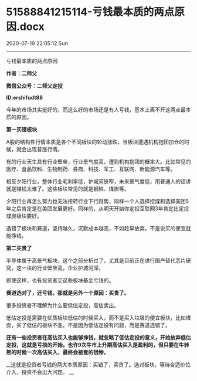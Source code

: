# 51588841215114-亏钱最本质的两点原因.docx

2020-07-19 22:05:12 Sun

----

亏钱最本质的两点原因

__作者：二师父__

__微信公众号：二师父定投__

__ID:ershifudt88__

今年的市场其实挺好的，而这么好的市场还是有人亏钱，基本上离不开这两点最本质的原因。

__第一买错板块__

A股的结构性行情本质是各个不同板块的轮动涨跌，当板块遭遇机构抱团加仓的时候，就会出现普涨行情。

有的行业天生具有行业壁垒，行业景气度高，遭到机构抱团的概率大。比如常见的医疗、食品饮料、生物制药、券商、科技、军工、互联网、新能源汽车等。

相反夕阳行业，整体行业毛利率低，护城河狭窄，未来景气度低，用普通人的话讲就是赚钱太难了。这些板块常见的就是钢铁、煤炭等。

夕阳行业再怎么努力也无法扭转行业下行趋势，同样一个人选择挖煤和选择美团5年之后肯定是在美团发展更好。同样的，从明天开始你定投互联网3年肯定比定投煤炭板块要好。

选错了板块和赛道，坚持越久，沉默成本越高，不如趁早放弃。不是说买的便宜就能挣钱。

__第二买贵了__

半导体属于高景气板块，这个之前分析过了，尤其是目前正在进行国产替代芯片研究，这一块的行业壁垒高，企业护城河深。

即使这样，也有投资者买这些板块基金亏钱的。

__赛道选对了，还亏钱，那就是另外一个原因：买贵了。__

很多投资者不理解为什么要低估定投，高估卖出。

低估定投是需要在优质板块低估的时候买入，而不是买入垃圾的便宜板块，比如煤炭，买了低估的板块不涨，不是因为低估定投有问题，而是赛道选错了。

__还有一些投资者在高估买入也能够挣钱，就忽略了低估定投的意义，开始放弃低估定投，这就是亏损的开始。也许9次牛市上升期高估买入是盈利的，但只要在牛转熊的时候一次高估买入，最终会被套的很惨。__

__这就是投资者亏钱的两大本质原因：买错了，买贵了。选对板块，等待合适价位介入，投资不会出大问题。 __

